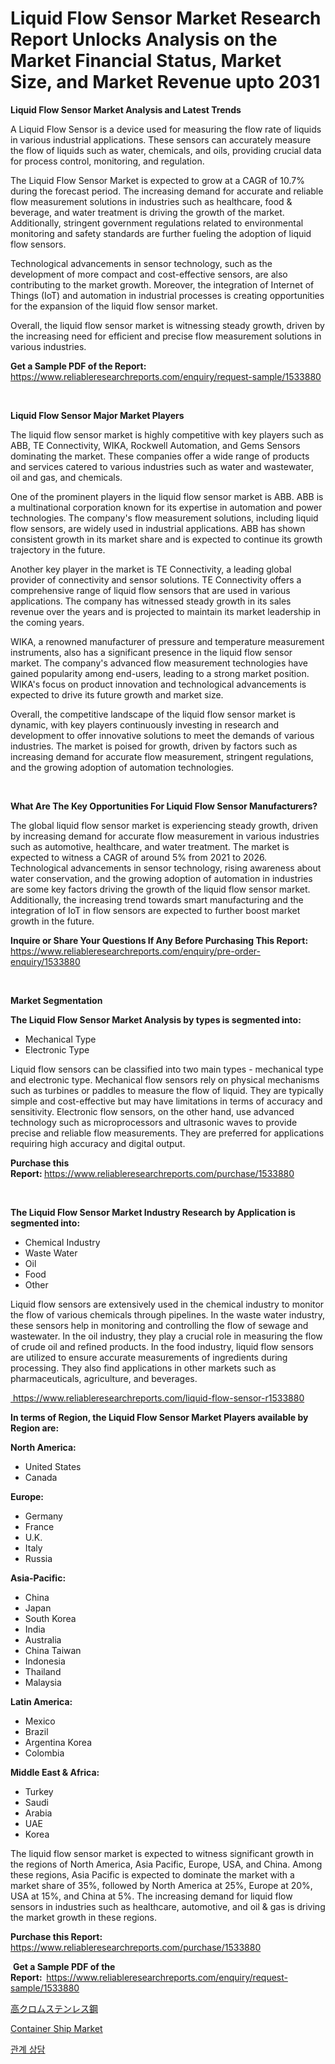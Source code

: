 <p><h1>Liquid Flow Sensor Market Research Report Unlocks Analysis on the Market Financial Status, Market Size, and Market Revenue upto 2031</h1></p><p><strong>Liquid Flow Sensor Market Analysis and Latest Trends</strong></p>
<p><p>A Liquid Flow Sensor is a device used for measuring the flow rate of liquids in various industrial applications. These sensors can accurately measure the flow of liquids such as water, chemicals, and oils, providing crucial data for process control, monitoring, and regulation.</p><p>The Liquid Flow Sensor Market is expected to grow at a CAGR of 10.7% during the forecast period. The increasing demand for accurate and reliable flow measurement solutions in industries such as healthcare, food & beverage, and water treatment is driving the growth of the market. Additionally, stringent government regulations related to environmental monitoring and safety standards are further fueling the adoption of liquid flow sensors.</p><p>Technological advancements in sensor technology, such as the development of more compact and cost-effective sensors, are also contributing to the market growth. Moreover, the integration of Internet of Things (IoT) and automation in industrial processes is creating opportunities for the expansion of the liquid flow sensor market.</p><p>Overall, the liquid flow sensor market is witnessing steady growth, driven by the increasing need for efficient and precise flow measurement solutions in various industries.</p></p>
<p><strong>Get a Sample PDF of the Report:&nbsp;</strong> <a href="https://www.reliableresearchreports.com/enquiry/request-sample/1533880">https://www.reliableresearchreports.com/enquiry/request-sample/1533880</a></p>
<p>&nbsp;</p>
<p><strong>Liquid Flow Sensor Major Market Players</strong></p>
<p><p>The liquid flow sensor market is highly competitive with key players such as ABB, TE Connectivity, WIKA, Rockwell Automation, and Gems Sensors dominating the market. These companies offer a wide range of products and services catered to various industries such as water and wastewater, oil and gas, and chemicals.</p><p>One of the prominent players in the liquid flow sensor market is ABB. ABB is a multinational corporation known for its expertise in automation and power technologies. The company's flow measurement solutions, including liquid flow sensors, are widely used in industrial applications. ABB has shown consistent growth in its market share and is expected to continue its growth trajectory in the future.</p><p>Another key player in the market is TE Connectivity, a leading global provider of connectivity and sensor solutions. TE Connectivity offers a comprehensive range of liquid flow sensors that are used in various applications. The company has witnessed steady growth in its sales revenue over the years and is projected to maintain its market leadership in the coming years.</p><p>WIKA, a renowned manufacturer of pressure and temperature measurement instruments, also has a significant presence in the liquid flow sensor market. The company's advanced flow measurement technologies have gained popularity among end-users, leading to a strong market position. WIKA's focus on product innovation and technological advancements is expected to drive its future growth and market size.</p><p>Overall, the competitive landscape of the liquid flow sensor market is dynamic, with key players continuously investing in research and development to offer innovative solutions to meet the demands of various industries. The market is poised for growth, driven by factors such as increasing demand for accurate flow measurement, stringent regulations, and the growing adoption of automation technologies.</p></p>
<p>&nbsp;</p>
<p><strong>What Are The Key Opportunities For Liquid Flow Sensor Manufacturers?</strong></p>
<p><p>The global liquid flow sensor market is experiencing steady growth, driven by increasing demand for accurate flow measurement in various industries such as automotive, healthcare, and water treatment. The market is expected to witness a CAGR of around 5% from 2021 to 2026. Technological advancements in sensor technology, rising awareness about water conservation, and the growing adoption of automation in industries are some key factors driving the growth of the liquid flow sensor market. Additionally, the increasing trend towards smart manufacturing and the integration of IoT in flow sensors are expected to further boost market growth in the future.</p></p>
<p><strong>Inquire or Share Your Questions If Any Before Purchasing This Report:</strong> <a href="https://www.reliableresearchreports.com/enquiry/pre-order-enquiry/1533880">https://www.reliableresearchreports.com/enquiry/pre-order-enquiry/1533880</a></p>
<p>&nbsp;</p>
<p><strong>Market Segmentation</strong></p>
<p><strong>The Liquid Flow Sensor Market Analysis by types is segmented into:</strong></p>
<p><ul><li>Mechanical Type</li><li>Electronic Type</li></ul></p>
<p><p>Liquid flow sensors can be classified into two main types - mechanical type and electronic type. Mechanical flow sensors rely on physical mechanisms such as turbines or paddles to measure the flow of liquid. They are typically simple and cost-effective but may have limitations in terms of accuracy and sensitivity. Electronic flow sensors, on the other hand, use advanced technology such as microprocessors and ultrasonic waves to provide precise and reliable flow measurements. They are preferred for applications requiring high accuracy and digital output.</p></p>
<p><strong>Purchase this Report:&nbsp;</strong><a href="https://www.reliableresearchreports.com/purchase/1533880">https://www.reliableresearchreports.com/purchase/1533880</a></p>
<p>&nbsp;</p>
<p><strong>The Liquid Flow Sensor Market Industry Research by Application is segmented into:</strong></p>
<p><ul><li>Chemical Industry</li><li>Waste Water</li><li>Oil</li><li>Food</li><li>Other</li></ul></p>
<p><p>Liquid flow sensors are extensively used in the chemical industry to monitor the flow of various chemicals through pipelines. In the waste water industry, these sensors help in monitoring and controlling the flow of sewage and wastewater. In the oil industry, they play a crucial role in measuring the flow of crude oil and refined products. In the food industry, liquid flow sensors are utilized to ensure accurate measurements of ingredients during processing. They also find applications in other markets such as pharmaceuticals, agriculture, and beverages.</p></p>
<p><a href="https://www.reliableresearchreports.com/liquid-flow-sensor-r1533880">&nbsp;https://www.reliableresearchreports.com/liquid-flow-sensor-r1533880</a></p>
<p><strong>In terms of Region, the Liquid Flow Sensor Market Players available by Region are:</strong></p>
<p>
    <p> <strong> North America: </strong>
        <ul>
            <li>United States</li>
            <li>Canada</li>
        </ul>
        </p> 
    <p> <strong> Europe: </strong>
        <ul>
            <li>Germany</li>
            <li>France</li>
            <li>U.K.</li>
            <li>Italy</li>
            <li>Russia</li>
        </ul>
        </p> 
    <p> <strong> Asia-Pacific: </strong>
        <ul>
            <li>China</li>
            <li>Japan</li>
            <li>South Korea</li>
            <li>India</li>
            <li>Australia</li>
            <li>China Taiwan</li>
            <li>Indonesia</li>
            <li>Thailand</li>
            <li>Malaysia</li>
        </ul>
        </p> 
    <p> <strong> Latin America: </strong>
        <ul>
            <li>Mexico</li>
            <li>Brazil</li>
            <li>Argentina Korea</li>
            <li>Colombia</li>
        </ul>
        </p> 
    <p> <strong> Middle East & Africa: </strong>
        <ul>
            <li>Turkey</li>
            <li>Saudi</li>
            <li>Arabia</li>
            <li>UAE</li>
            <li>Korea</li>
        </ul>
    </p>
    </p>
<p><p>The liquid flow sensor market is expected to witness significant growth in the regions of North America, Asia Pacific, Europe, USA, and China. Among these regions, Asia Pacific is expected to dominate the market with a market share of 35%, followed by North America at 25%, Europe at 20%, USA at 15%, and China at 5%. The increasing demand for liquid flow sensors in industries such as healthcare, automotive, and oil & gas is driving the market growth in these regions.</p></p>
<p><strong>Purchase this Report: </strong><a href="https://www.reliableresearchreports.com/purchase/1533880">https://www.reliableresearchreports.com/purchase/1533880</a></p>
<p>&nbsp;<strong>Get a Sample PDF of the Report:&nbsp;&nbsp;</strong><a href="https://www.reliableresearchreports.com/enquiry/request-sample/1533880">https://www.reliableresearchreports.com/enquiry/request-sample/1533880</a></p>
<p><strong></strong></p>
<p><p><a href="https://github.com/mreklxf44233/Market-Research-Report-List-1/blob/main/840947828668.md">高クロムステンレス鋼</a></p><p><a href="https://github.com/CliffMedina6/Market-Research-Report-List-4/blob/main/container-ship-market.md">Container Ship Market</a></p><p><a href="https://github.com/oajzkywllm460/Market-Research-Report-List-1/blob/main/413003026233.md">관계 상담</a></p></p>